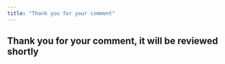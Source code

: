 ```yaml
---
title: "Thank you for your comment"
---
```


## Thank you for your comment, it will be reviewed shortly
